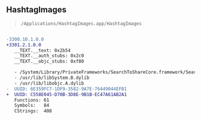 ## HashtagImages

> `/Applications/HashtagImages.app/HashtagImages`

```diff

-3300.10.1.0.0
+3301.2.1.0.0
   __TEXT.__text: 0x2b54
   __TEXT.__auth_stubs: 0x2c0
   __TEXT.__objc_stubs: 0xf80

   - /System/Library/PrivateFrameworks/SearchToShareCore.framework/SearchToShareCore
   - /usr/lib/libSystem.B.dylib
   - /usr/lib/libobjc.A.dylib
-  UUID: 6E359FC7-1DF9-3582-9A7E-76449044EFB1
+  UUID: C558E045-D70B-3D8E-9B1B-EC47A61AB2A1
   Functions: 61
   Symbols:   84
   CStrings:  408

```
